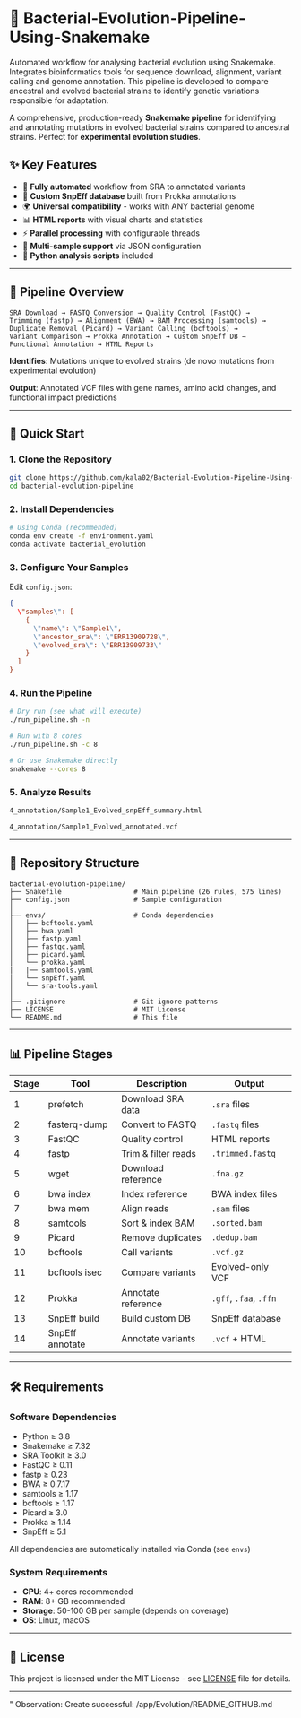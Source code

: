 # 🧬 Bacterial-Evolution-Pipeline-Using-Snakemake
Automated workflow for analysing bacterial evolution using Snakemake. Integrates bioinformatics tools for sequence download, alignment, variant calling and genome annotation. This pipeline is developed to compare ancestral and evolved bacterial strains to identify genetic variations responsible for adaptation.


A comprehensive, production-ready **Snakemake pipeline** for identifying and annotating mutations in evolved bacterial strains compared to ancestral strains. Perfect for **experimental evolution studies**.

## ✨ Key Features

- 🔄 **Fully automated** workflow from SRA to annotated variants
- 🧬 **Custom SnpEff database** built from Prokka annotations
- 🌍 **Universal compatibility** - works with ANY bacterial genome
- 📊 **HTML reports** with visual charts and statistics
- ⚡ **Parallel processing** with configurable threads
- 🎯 **Multi-sample support** via JSON configuration
- 🐍 **Python analysis scripts** included

---

## 🔬 Pipeline Overview

```
SRA Download → FASTQ Conversion → Quality Control (FastQC) →
Trimming (fastp) → Alignment (BWA) → BAM Processing (samtools) →
Duplicate Removal (Picard) → Variant Calling (bcftools) →
Variant Comparison → Prokka Annotation → Custom SnpEff DB → 
Functional Annotation → HTML Reports
```

**Identifies**: Mutations unique to evolved strains (de novo mutations from experimental evolution)

**Output**: Annotated VCF files with gene names, amino acid changes, and functional impact predictions

---

## 🚀 Quick Start

### 1. Clone the Repository
```bash
git clone https://github.com/kala02/Bacterial-Evolution-Pipeline-Using-Snakemake.git
cd bacterial-evolution-pipeline
```

### 2. Install Dependencies
```bash
# Using Conda (recommended)
conda env create -f environment.yaml
conda activate bacterial_evolution
```

### 3. Configure Your Samples
Edit `config.json`:
```json
{
  \"samples\": [
    {
      \"name\": \"Sample1\",
      \"ancestor_sra\": \"ERR13909728\",
      \"evolved_sra\": \"ERR13909733\"
    }
  ]
}
```

### 4. Run the Pipeline
```bash
# Dry run (see what will execute)
./run_pipeline.sh -n

# Run with 8 cores
./run_pipeline.sh -c 8

# Or use Snakemake directly
snakemake --cores 8
```

### 5. Analyze Results
```bash
4_annotation/Sample1_Evolved_snpEff_summary.html

4_annotation/Sample1_Evolved_annotated.vcf
```

---

## 📁 Repository Structure

```
bacterial-evolution-pipeline/
├── Snakefile                  # Main pipeline (26 rules, 575 lines)
├── config.json                # Sample configuration         
│
├── envs/                      # Conda dependencies
│   ├── bcftools.yaml          
│   ├── bwa.yaml            
│   ├── fastp.yaml   
│   ├── fastqc.yaml       
│   ├── picard.yaml   
│   └── prokka.yaml
|   |── samtools.yaml    
│   └── snpEff.yaml
│   └── sra-tools.yaml           
│
├── .gitignore                 # Git ignore patterns
├── LICENSE                    # MIT License
└── README.md                  # This file
```

---

## 📊 Pipeline Stages

| Stage | Tool | Description | Output |
|-------|------|-------------|--------|
| 1 | prefetch | Download SRA data | `.sra` files |
| 2 | fasterq-dump | Convert to FASTQ | `.fastq` files |
| 3 | FastQC | Quality control | HTML reports |
| 4 | fastp | Trim & filter reads | `.trimmed.fastq` |
| 5 | wget | Download reference | `.fna.gz` |
| 6 | bwa index | Index reference | BWA index files |
| 7 | bwa mem | Align reads | `.sam` files |
| 8 | samtools | Sort & index BAM | `.sorted.bam` |
| 9 | Picard | Remove duplicates | `.dedup.bam` |
| 10 | bcftools | Call variants | `.vcf.gz` |
| 11 | bcftools isec | Compare variants | Evolved-only VCF |
| 12 | Prokka | Annotate reference | `.gff`, `.faa`, `.ffn` |
| 13 | SnpEff build | Build custom DB | SnpEff database |
| 14 | SnpEff annotate | Annotate variants | `.vcf` + HTML |

---

## 🛠️ Requirements

### Software Dependencies
- Python ≥ 3.8
- Snakemake ≥ 7.32
- SRA Toolkit ≥ 3.0
- FastQC ≥ 0.11
- fastp ≥ 0.23
- BWA ≥ 0.7.17
- samtools ≥ 1.17
- bcftools ≥ 1.17
- Picard ≥ 3.0
- Prokka ≥ 1.14
- SnpEff ≥ 5.1

All dependencies are automatically installed via Conda (see `envs`)

### System Requirements
- **CPU**: 4+ cores recommended
- **RAM**: 8+ GB recommended
- **Storage**: 50-100 GB per sample (depends on coverage)
- **OS**: Linux, macOS

---

## 📄 License

This project is licensed under the MIT License - see [LICENSE](LICENSE) file for details.

---


"
Observation: Create successful: /app/Evolution/README_GITHUB.md
